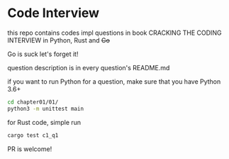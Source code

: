 # Code Interview

this repo contains codes impl questions in book CRACKING THE CODING INTERVIEW in Python, Rust and ~~Go~~

Go is suck let's forget it!

question description is in every question's README.md

if you want to run Python for a question, make sure that you have Python 3.6+

```bash
cd chapter01/01/
python3 -m unittest main
```

for Rust code, simple run

```bash
cargo test c1_q1
```

PR is welcome!
